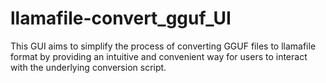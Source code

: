 # llamafile-convert_gguf_UI
This GUI aims to simplify the process of converting GGUF files to llamafile format by providing an intuitive and convenient way for users to interact with the underlying conversion script.
